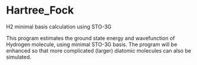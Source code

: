 # Hartree_Fock
H2 minimal basis calculation using STO-3G

This program estimates the ground state energy and wavefunction of Hydrogen molecule, using minimal STO-3G basis.
The program will be enhanced so that more complicated (larger) diatomic molecules can also be simulated.

